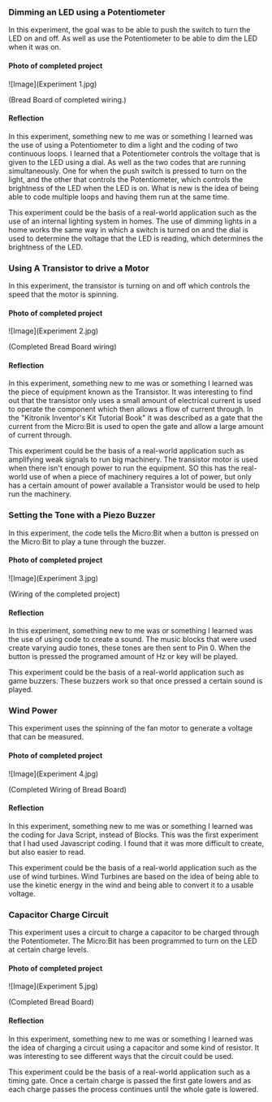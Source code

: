### Dimming an LED using a Potentiometer ###

In this experiment, the goal was to be able to push the switch to turn the LED on and off. As well as use the Potentiometer to be able to dim the LED when it was on.

#### Photo of completed project ####

![Image](Experiment 1.jpg)

(Bread Board of completed wiring.)

#### Reflection ####

In this experiment, something new to me was or something I learned was the use of using a Potentiometer to dim a light and the coding of two continuous loops. I learned that a Potentiometer controls the voltage that is given to the LED using a dial. As well as the two codes that are running simultaneously. One for when the push switch is pressed to turn on the light, and the other that controls the Potentiometer, which controls the brightness of the LED when the LED is on. What is new is the idea of being able to code multiple loops and having them run at the same time.

This experiment could be the basis of a real-world application such as the use of an internal lighting system in homes. The use of dimming lights in a home works the same way in which a switch is turned on and the dial is used to determine the voltage that the LED is reading, which determines the brightness of the LED. 

### Using A Transistor to drive a Motor ###

In this experiment, the transistor is turning on and off which controls the speed that the motor is spinning.

#### Photo of completed project ####

![Image](Experiment 2.jpg)

(Completed Bread Board wiring)

#### Reflection ####

In this experiment, something new to me was or something I learned was the piece of equipment known as the Transistor. It was interesting to find out that the transistor only uses a small amount of electrical current is used to operate the component which then allows a flow of current through. In the "Kitronik Inventor's Kit Tutorial Book" it was described as a gate that the current from the Micro:Bit is used to open the gate and allow a large amount of current through. 

This experiment could be the basis of a real-world application such as amplifying weak signals to run big machinery. The transistor motor is used when there isn't enough power to run the equipment. SO this has the real-world use of when a piece of machinery requires a lot of power, but only has a certain amount of power available a Transistor would be used to help run the machinery.

### Setting the Tone with a Piezo Buzzer ###

In this experiment, the code tells the Micro:Bit when a button is pressed on the Micro:Bit to play a tune through the buzzer.


#### Photo of completed project ####

![Image](Experiment 3.jpg)

(Wiring of the completed project)

#### Reflection ####

In this experiment, something new to me was or something I learned was the use of using code to create a sound. The music blocks that were used create varying audio tones, these tones are then sent to Pin 0. When the button is pressed the programed amount of Hz or key will be played.

This experiment could be the basis of a real-world application such as game buzzers. These buzzers work so that once pressed a certain sound is played. 

### Wind Power ###

This experiment uses the spinning of the fan motor to generate a voltage that can be measured.

#### Photo of completed project ####

![Image](Experiment 4.jpg)

(Completed Wiring of Bread Board)

#### Reflection ####

In this experiment, something new to me was or something I learned was the coding for Java Script, instead of Blocks. This was the first experiment that I had used Javascript coding. I found that it was more difficult to create, but also easier to read. 

This experiment could be the basis of a real-world application such as the use of wind turbines. Wind Turbines are based on the idea of being able to use the kinetic energy in the wind and being able to convert it to a usable voltage.

### Capacitor Charge Circuit ###

This experiment uses a circuit to charge a capacitor to be charged through the Potentiometer. The Micro:Bit has been programmed to turn on the LED at certain charge levels.


#### Photo of completed project ####


![Image](Experiment 5.jpg)

(Completed Bread Board)

#### Reflection ####

In this experiment, something new to me was or something I learned was the idea of charging a circuit using a capacitor and some kind of resistor. It was interesting to see different ways that the circuit could be used.

This experiment could be the basis of a real-world application such as a timing gate. Once a certain charge is passed the first gate lowers and as each charge passes the process continues until the whole gate is lowered.

